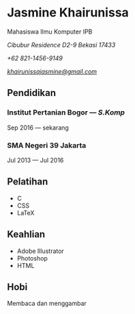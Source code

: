 # Jasmine Khairunissa

Mahasiswa Ilmu Komputer IPB

*Cibubur Residence D2-9 Bekasi 17433*

*+62 821-1456-9149*

*khairunissajasmine@gmail.com*

## Pendidikan
### Institut Pertanian Bogor — *S.Komp*
Sep 2016 — sekarang
### SMA Negeri 39 Jakarta
Jul 2013 — Jul 2016
## Pelatihan
+ C
+ CSS
+ LaTeX
## Keahlian
+ Adobe Illustrator
+ Photoshop
+ HTML
## Hobi
Membaca dan menggambar
